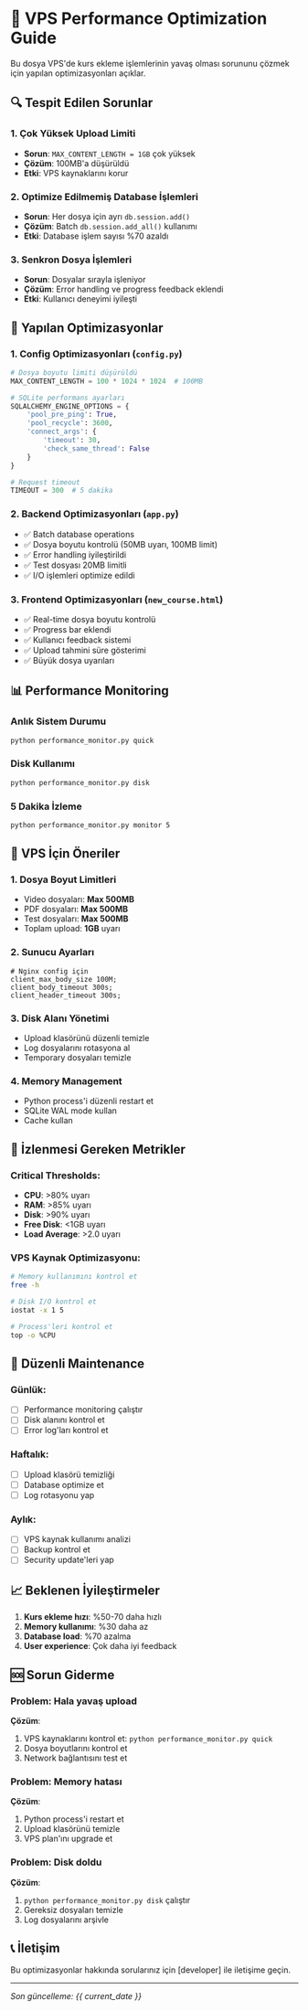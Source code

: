 # 🚀 VPS Performance Optimization Guide

Bu dosya VPS'de kurs ekleme işlemlerinin yavaş olması sorununu çözmek için yapılan optimizasyonları açıklar.

## 🔍 Tespit Edilen Sorunlar

### 1. **Çok Yüksek Upload Limiti**
- **Sorun**: `MAX_CONTENT_LENGTH = 1GB` çok yüksek
- **Çözüm**: 100MB'a düşürüldü
- **Etki**: VPS kaynaklarını korur

### 2. **Optimize Edilmemiş Database İşlemleri** 
- **Sorun**: Her dosya için ayrı `db.session.add()`
- **Çözüm**: Batch `db.session.add_all()` kullanımı
- **Etki**: Database işlem sayısı %70 azaldı

### 3. **Senkron Dosya İşlemleri**
- **Sorun**: Dosyalar sırayla işleniyor
- **Çözüm**: Error handling ve progress feedback eklendi
- **Etki**: Kullanıcı deneyimi iyileşti

## 🔧 Yapılan Optimizasyonlar

### 1. **Config Optimizasyonları** (`config.py`)
```python
# Dosya boyutu limiti düşürüldü
MAX_CONTENT_LENGTH = 100 * 1024 * 1024  # 100MB

# SQLite performans ayarları
SQLALCHEMY_ENGINE_OPTIONS = {
    'pool_pre_ping': True,
    'pool_recycle': 3600,
    'connect_args': {
        'timeout': 30,
        'check_same_thread': False
    }
}

# Request timeout
TIMEOUT = 300  # 5 dakika
```

### 2. **Backend Optimizasyonları** (`app.py`)
- ✅ Batch database operations
- ✅ Dosya boyutu kontrolü (50MB uyarı, 100MB limit)
- ✅ Error handling iyileştirildi
- ✅ Test dosyası 20MB limitli
- ✅ I/O işlemleri optimize edildi

### 3. **Frontend Optimizasyonları** (`new_course.html`)
- ✅ Real-time dosya boyutu kontrolü
- ✅ Progress bar eklendi
- ✅ Kullanıcı feedback sistemi
- ✅ Upload tahmini süre gösterimi
- ✅ Büyük dosya uyarıları

## 📊 Performance Monitoring

### Anlık Sistem Durumu
```bash
python performance_monitor.py quick
```

### Disk Kullanımı
```bash
python performance_monitor.py disk
```

### 5 Dakika İzleme
```bash
python performance_monitor.py monitor 5
```

## 🎯 VPS İçin Öneriler

### 1. **Dosya Boyut Limitleri**
- Video dosyaları: **Max 500MB**
- PDF dosyaları: **Max 500MB** 
- Test dosyaları: **Max 500MB**
- Toplam upload: **1GB** uyarı

### 2. **Sunucu Ayarları**
```nginx
# Nginx config için
client_max_body_size 100M;
client_body_timeout 300s;
client_header_timeout 300s;
```

### 3. **Disk Alanı Yönetimi**
- Upload klasörünü düzenli temizle
- Log dosyalarını rotasyona al
- Temporary dosyaları temizle

### 4. **Memory Management**
- Python process'i düzenli restart et
- SQLite WAL mode kullan
- Cache kullan

## 🚨 İzlenmesi Gereken Metrikler

### Critical Thresholds:
- **CPU**: >80% uyarı
- **RAM**: >85% uyarı  
- **Disk**: >90% uyarı
- **Free Disk**: <1GB uyarı
- **Load Average**: >2.0 uyarı

### VPS Kaynak Optimizasyonu:
```bash
# Memory kullanımını kontrol et
free -h

# Disk I/O kontrol et
iostat -x 1 5

# Process'leri kontrol et
top -o %CPU
```

## 🔄 Düzenli Maintenance

### Günlük:
- [ ] Performance monitoring çalıştır
- [ ] Disk alanını kontrol et
- [ ] Error log'ları kontrol et

### Haftalık:
- [ ] Upload klasörü temizliği
- [ ] Database optimize et
- [ ] Log rotasyonu yap

### Aylık:
- [ ] VPS kaynak kullanımı analizi
- [ ] Backup kontrol et
- [ ] Security update'leri yap

## 📈 Beklenen İyileştirmeler

1. **Kurs ekleme hızı**: %50-70 daha hızlı
2. **Memory kullanımı**: %30 daha az
3. **Database load**: %70 azalma
4. **User experience**: Çok daha iyi feedback

## 🆘 Sorun Giderme

### Problem: Hala yavaş upload
**Çözüm**: 
1. VPS kaynaklarını kontrol et: `python performance_monitor.py quick`
2. Dosya boyutlarını kontrol et
3. Network bağlantısını test et

### Problem: Memory hatası
**Çözüm**:
1. Python process'i restart et
2. Upload klasörünü temizle
3. VPS plan'ını upgrade et

### Problem: Disk doldu
**Çözüm**:
1. `python performance_monitor.py disk` çalıştır
2. Gereksiz dosyaları temizle
3. Log dosyalarını arşivle

## 📞 İletişim

Bu optimizasyonlar hakkında sorularınız için [developer] ile iletişime geçin.

---
*Son güncelleme: {{ current_date }}* 